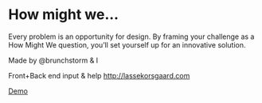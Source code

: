 # How might we...

Every problem is an opportunity for design. By framing your challenge as a How Might We question, you’ll set yourself up for an innovative solution.

Made by @brunchstorm & I

Front+Back end input & help http://lassekorsgaard.com

[Demo](http://hmw.ankkit.com)
